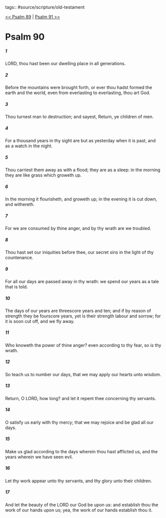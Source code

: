 tags:: #source/scripture/old-testament

[<< Psalm 89](/old-testament/19_Psalms/Psalm_89.md) | [Psalm 91 >>](/old-testament/19_Psalms/Psalm_91.md)

# Psalm 90

##### 1

LORD, thou hast been our dwelling place in all generations.

##### 2

Before the mountains were brought forth, or ever thou hadst formed the earth and the world, even from everlasting to everlasting, thou art God.

##### 3

Thou turnest man to destruction; and sayest, Return, ye children of men.

##### 4

For a thousand years in thy sight are but as yesterday when it is past, and as a watch in the night.

##### 5

Thou carriest them away as with a flood; they are as a sleep: in the morning they are like grass which groweth up.

##### 6

In the morning it flourisheth, and groweth up; in the evening it is cut down, and withereth.

##### 7

For we are consumed by thine anger, and by thy wrath are we troubled.

##### 8

Thou hast set our iniquities before thee, our secret sins in the light of thy countenance.

##### 9

For all our days are passed away in thy wrath: we spend our years as a tale that is told.

##### 10

The days of our years are threescore years and ten; and if by reason of strength they be fourscore years, yet is their strength labour and sorrow; for it is soon cut off, and we fly away.

##### 11

Who knoweth the power of thine anger? even according to thy fear, so is thy wrath.

##### 12

So teach us to number our days, that we may apply our hearts unto wisdom.

##### 13

Return, O LORD, how long? and let it repent thee concerning thy servants.

##### 14

O satisfy us early with thy mercy; that we may rejoice and be glad all our days.

##### 15

Make us glad according to the days wherein thou hast afflicted us, and the years wherein we have seen evil.

##### 16

Let thy work appear unto thy servants, and thy glory unto their children.

##### 17

And let the beauty of the LORD our God be upon us: and establish thou the work of our hands upon us; yea, the work of our hands establish thou it.

